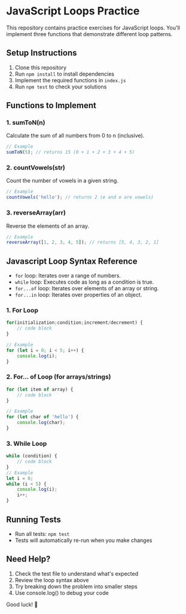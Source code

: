# JavaScript Loops Practice

This repository contains practice exercises for JavaScript loops. You'll implement three functions that demonstrate different loop patterns.

## Setup Instructions

1. Clone this repository
2. Run `npm install` to install dependencies
3. Implement the required functions in `index.js`
4. Run `npm test` to check your solutions

## Functions to Implement

### 1. sumToN(n)
Calculate the sum of all numbers from 0 to n (inclusive). 

```javascript
// Example
sumToN(5); // returns 15 (0 + 1 + 2 + 3 + 4 + 5)
```

### 2. countVowels(str)
Count the number of vowels in a given string.
```javascript
// Example
countVowels('hello'); // returns 2 (e and o are vowels)
```

### 3. reverseArray(arr)
Reverse the elements of an array.
```javascript
// Example
reverseArray([1, 2, 3, 4, 5]); // returns [5, 4, 3, 2, 1]
```

## Javascript Loop Syntax Reference

- `for` loop: Iterates over a range of numbers.
- `while` loop: Executes code as long as a condition is true.
- `for...of` loop: Iterates over elements of an array or string.
- `for...in` loop: Iterates over properties of an object.

### 1. For Loop
```javascript
for(initialization;condition;increment/decrement) {
    // code block
}

// Example
for (let i = 0; i < 5; i++) {
    console.log(i);
}
```
### 2. For... of Loop (for arrays/strings) 
```javascript
for (let item of array) {
    // code block
}

// Example
for (let char of 'hello') {
    console.log(char);
}
```
### 3. While Loop
```javascript
while (condition) {
    // code block
}
// Example  
let i = 0;
while (i < 5) {
    console.log(i);
    i++;
}
```

## Running Tests

- Run all tests: `npm test`
- Tests will automatically re-run when you make changes

## Need Help?

1. Check the test file to understand what's expected
2. Review the loop syntax above
3. Try breaking down the problem into smaller steps
4. Use console.log() to debug your code

Good luck! 🚀